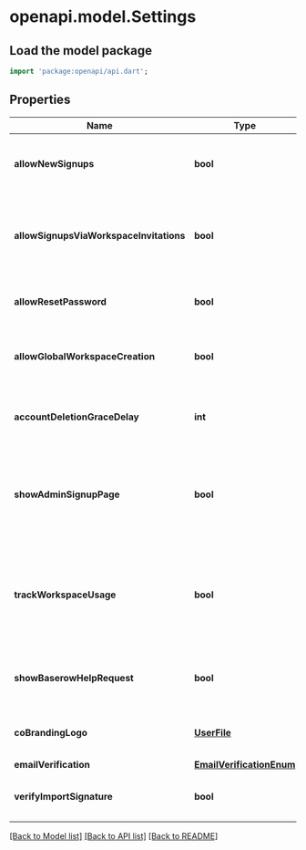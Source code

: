 # openapi.model.Settings

## Load the model package
```dart
import 'package:openapi/api.dart';
```

## Properties
Name | Type | Description | Notes
------------ | ------------- | ------------- | -------------
**allowNewSignups** | **bool** | Indicates whether new users can create a new account when signing up. | [optional] 
**allowSignupsViaWorkspaceInvitations** | **bool** | Indicates whether invited users can create an account when signing up, even if allow_new_signups is disabled. | [optional] 
**allowResetPassword** | **bool** | Indicates whether users can request a password reset link. | [optional] 
**allowGlobalWorkspaceCreation** | **bool** | Indicates whether all users can create workspaces, or just staff. | [optional] 
**accountDeletionGraceDelay** | **int** | Number of days after the last login for an account pending deletion to be deleted | [optional] 
**showAdminSignupPage** | **bool** | Indicates that there are no admin users in the database yet, so in the frontend the signup form will be shown instead of the login page. | [optional] 
**trackWorkspaceUsage** | **bool** | Runs a job once per day which calculates per workspace row counts and file storage usage, displayed on the admin workspace page. | [optional] 
**showBaserowHelpRequest** | **bool** | Indicates whether the `We need your help!` message will be shown on the dashboard | [optional] 
**coBrandingLogo** | [**UserFile**](UserFile.md) | Co-branding logo that's placed next to the Baserow logo (176x29). | [optional] 
**emailVerification** | [**EmailVerificationEnum**](EmailVerificationEnum.md) |  | [optional] 
**verifyImportSignature** | **bool** | Indicates whether the signature of imported files should be verified. | [optional] 

[[Back to Model list]](../README.md#documentation-for-models) [[Back to API list]](../README.md#documentation-for-api-endpoints) [[Back to README]](../README.md)


